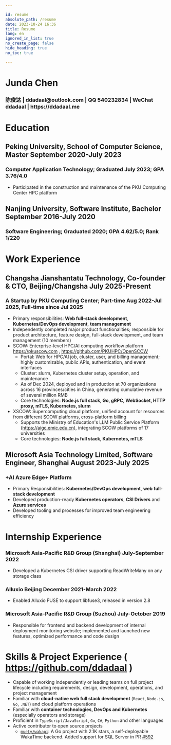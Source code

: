 ```yaml
---

id: resume
absolute_path: /resume
date: 2023-10-24 16:36
title: Resume
lang: en
ignored_in_list: true
no_create_page: false
hide_heading: true
no_toc: true

---
```


<h1 class="name">
Junda Chen
</h1>

<h3 class="contact">陈俊达 | ddadaal@outlook.com | QQ 540232834 | WeChat ddadaal | https://ddadaal.me

</h3>

# Education

## <span class="highlight">Peking University, School of Computer Science, Master</span> <span class="right">September 2020-July 2023</span>

### Computer Application Technology; Graduated July 2023; GPA 3.76/4.0

- Participated in the construction and maintenance of the PKU Computing Center HPC platform

## <span class="highlight">Nanjing University, Software Institute, Bachelor</span> <span class="right">September 2016-July 2020</span>

### Software Engineering; Graduated 2020; GPA 4.62/5.0; Rank 1/220

# Work Experience

## <span class="highlight">Changsha Jianshantatu Technology, Co-founder & CTO, Beijing/Changsha</span> <span class="right">July 2025-Present</span>

### A Startup by PKU Computing Center; Part-time Aug 2022-Jul 2025, Full-time since Jul 2025

- Primary responsibilities: **Web full-stack development**, **Kubernetes/DevOps development**, **team management**
- Independently completed major product functionalities; responsible for product architecture, feature design, full-stack development, and team management (10 members)
- SCOW: Enterprise-level HPC/AI computing workflow platform https://pkuscow.com , https://github.com/PKUHPC/OpenSCOW
    - Portal: Web for HPC/AI job, cluster, user, and billing management; highly customizable, public APIs, authentication, and event interfaces
    - Cluster: slurm, Kubernetes cluster setup, operation, and maintenance
    - As of Dec 2024, deployed and in production at 70 organizations across 16 provinces/cities in China, generating cumulative revenue of several million RMB
    - Core technologies: **Node.js full stack, Go, gRPC, WebSocket, HTTP proxy, mTLS, Kubernetes, slurm**
- XSCOW: Supercomputing cloud platform, unified account for resources from different SCOW platforms, cross-platform billing
    - Supports the Ministry of Education's LLM Public Service Platform (https://aigc.emic.edu.cn), integrating SCOW platforms of 17 universities
    - Core technologies: **Node.js full stack, Kubernetes, mTLS**

## <span class="highlight">Microsoft Asia Technology Limited, Software Engineer, Shanghai</span> <span class="right">August 2023-July 2025</span>
### +AI Azure Edge+ Platform

- Primary Responsibilities: **Kubernetes/DevOps development**, **web full-stack development**
- Developed production-ready **Kubernetes operators**, **CSI Drivers** and **Azure services**
- Developed tooling and processes for improved team engineering efficiency

# Internship Experience

### **Microsoft Asia-Pacific R&D Group (Shanghai)** <span class="right">July-September 2022</span>

- Developed a Kubernetes CSI driver supporting ReadWriteMany on any storage class

### **Alluxio** Beijing <span class="right">December 2021-March 2022</span>

- Enabled Alluxio FUSE to support libfuse3, released in version 2.8

### **Microsoft Asia-Pacific R&D Group (Suzhou)** <span class="right">July-October 2019</span>

- Responsible for frontend and backend development of internal deployment monitoring website; implemented and launched new features, optimized performance and code design

# Skills & Project Experience ( https://github.com/ddadaal )

- Capable of working independently or leading teams on full project lifecycle including requirements, design, development, operations, and project management
- Familiar with **cloud-native web full stack development** (`React`, `Node.js`, `Go`, `.NET`) and cloud platform operations
- Familiar with **container technologies, DevOps and Kubernetes** (especially operators and storage)
- Proficient in `TypeScript/JavaScript`, `Go`, `C#`, `Python` and other languages
- Active contributor to open source projects
    - [`muety/wakapi`](https://github.com/muety/wakapi): A Go project with 2.1K stars, a self-deployable WakaTime backend. Added support for SQL Server in PR [#592](https://github.com/muety/wakapi/pull/592)

